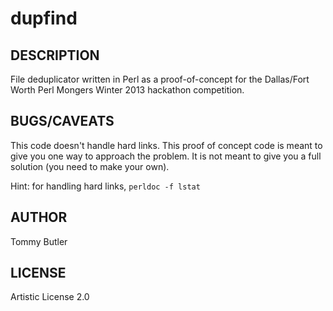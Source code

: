 dupfind
=======

## DESCRIPTION

File deduplicator written in Perl as a proof-of-concept for the
Dallas/Fort Worth Perl Mongers Winter 2013 hackathon competition.

## BUGS/CAVEATS

This code doesn't handle hard links.  This proof of concept code
is meant to give you one way to approach the problem.  It is not
meant to give you a full solution (you need to make your own).

Hint: for handling hard links, `perldoc -f lstat`

## AUTHOR

Tommy Butler

## LICENSE

Artistic License 2.0
